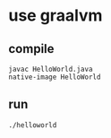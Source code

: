 # use graalvm

## compile

```shell
javac HelloWorld.java
native-image HelloWorld
```

## run

```shell
./helloworld
```
